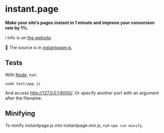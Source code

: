 # instant.page

**Make your site’s pages instant in 1 minute and improve your conversion rate by 1%.**

:information_source: Info is on [the website](https://instant.page).

:scroll: The source is in [instantpage.js](https://github.com/instantpage/instant.page/blob/master/instantpage.js).

## Tests

With [Node](https://nodejs.org/), run:

`node test/app.js`

And access http://127.0.0.1:8000/. Or specify another port with an argument after the filename.

## Minifying

To minify instantpage.js into instantpage.min.js, run `npm run minify`.
